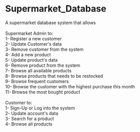 # Supermarket_Database
A supermarket database system that allows<br />
<br />
Supermarket Admin to:<br />
1- Register a new customer<br />
2- Update Customer's data<br />
3- Remove customer from the system<br />
4- Add a new product<br />
5- Update product's data<br />
6- Remove product from the system<br />
7- Browse all available products<br />
8- Browse products that needs to be restocked<br />
9- Browse frequent customers<br />
10- Browse the customer with the highest purchase this month<br />
11- Browse the most bought product<br />
<br />
Customer to:<br />
1- Sign-Up or Log into the system<br />
2- Update account's data<br />
3- Search for a product<br />
4- Browse all products<br />
